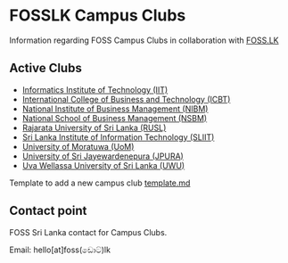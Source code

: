 # FOSSLK Campus Clubs
Information regarding FOSS Campus Clubs in collaboration with [FOSS.LK](https://foss.lk/)

## Active Clubs

* [Informatics Institute of Technology (IIT)](cc/IIT/2021-current.md)
* [International College of Business and Technology (ICBT)](cc/ICBT/2022-current.md)
* [National Institute of Business Management (NIBM)](cc/NIBM/2022-current.md)
* [National School of Business Management (NSBM)](cc/NSBM/2022-current.md)
* [Rajarata University of Sri Lanka (RUSL)](cc/RUSL/2021-current.md)
* [Sri Lanka Institute of Information Technology (SLIIT)](cc/SLIIT/2022-current.md)
* [University of Moratuwa (UoM)](cc/UOM/2022-current.md)
* [University of Sri Jayewardenepura (JPURA)](cc/JPURA/2022-current.md)
* [Uva Wellassa University of Sri Lanka (UWU)](cc/UWU/2022-current.md)

Template to add a new campus club [template.md](template.md)

## Contact point
FOSS Sri Lanka contact for Campus Clubs. 

Email: hello[at]foss(ඩොට්)lk
